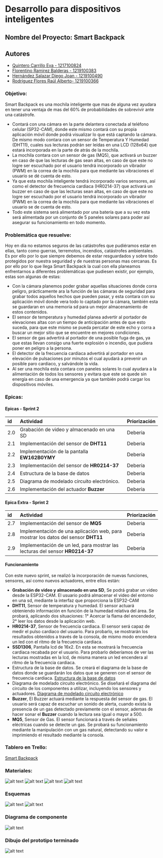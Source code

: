 # Desarrollo para  dispositivos inteligentes

## Nombre del Proyecto: Smart Backpack

## Autores

- [Quintero Carrillo Eva - 1217100824](https://github.com/EvaQuintero)
- [Florentino Ramirez Balderas - 1219100383](https://github.com/Florentinorm)
- [Hernández Salazar Diego Joan - 1219100490](https://github.com/DiegoJoan2145)
- [Rodríguez Flores Raúl Alberto- 1219100366](https://github.com/raulrodriguezf)


### Objetivo:

Smart Backpack es una mochila inteligente que mas de alguna vez ayudara en tener una ventaja de mas del 60% de probabilidades de sobrevivir ante una catástrofe. 
- Contará con una cámara en la parte delantera conectada al teléfono celular (SP32-CAM), donde este mismo contará con su propia aplicación móvil donde podrá visualizar lo que está captando la cámara. 
De mismo modo contara con un sensor de Temperatura Y Humedad (DHT11), cuales sus lecturas podrán ser leídas en una LCD (128x64) que estará incorporada en la parte de atrás de la mochila. 
- La mochila contara con un sensor de gas (MQ5), que activará un buzzer en caso de que las lecturas de gas sean altas, en caso de que este no logre ser escuchado por el usuario tendrá incorporado un vibrador (PWM) en la correa de la mochila para que mediante las vibraciones el usuario se dé cuenta de esto. 
- Ya que esta mochila inteligente tendrá incorporado varios sensores, así como el detector de frecuencia cardiaca (HR0214-37) que activará un buzzer en caso de que las lecturas sean altas, en caso de que este no logre ser escuchado por el usuario tendrá incorporado un vibrador (PWM) en la correa de la mochila para que mediante las vibraciones el usuario se de cuenta de esto. 
- Todo este sistema será alimentado por una batería que a su vez esta será alimentada por un conjunto de 5 paneles solares para poder así asegurar su funcionamiento en todo momento.





### Problemática que resuelve:

Hoy en día no estamos seguros de las catástrofes que pudiéramos estar en ellas, tanto como guerras, terremotos, incendios, catástrofes ambientales. Es por ello por lo que siempre debemos de estar resguardados y sobre todo protegidos por nuestra seguridad y de nuestras personas mas cercanas. 
Es por ello por lo que llega Smart Backpack la cual con ella planeamos enfrentarnos a diferentes problemáticas que pudiesen existir, por ejemplo, estas son algunas de estas:
- Con la cámara planemos poder grabar aquellas situaciones donde corra peligro, prácticamente ara la función de las cámaras de seguridad para grabar todos aquellos hechos que pueden pasar, y esta contara con su aplicación móvil donde vera todo lo captado por la cámara, también esta se guardaran en una memoria sd para un mejor almacenamiento de estos contenidos. 
- El sensor de temperatura y humedad planea advertir al portador de elevaciones altas con un tiempo de anticipación antes de que esto suceda, para que este mismo se pueda percatar de este echo y corra a buscar un mejor sitio que se encuentre en mejores condiciones.
- El sensor de gas advertirá al portador de una posible fuga de gas, ya que estas llevan consigo una fuerte explosión o incendio, que pudiera poner en peligro a la persona. 
- El detector de la frecuencia cardiaca advertirá al portador en una elevación de pulsaciones por minutos el cual ayudará a prevenir un posible paro cardiaco, y salvándole la vida. 
- Al ser una mochila esta contara con paneles solares lo cual ayudara a la alimentación de todos los sensores y evitara que este se quede sin energía en caso de una emergencia ya que también podrá cargar los dispositivos móviles.

### Epicas:

#### Epicas - Sprint 2


| id | Actividad   | Priorización                      |
| :- | :---------- | :-------------------------------- |
| 2.0| Grabación de video y almacenado en una SD | Deberia |
| 2.1| Implementación del sensor de **DHT11**  | Deberia |
|2.2| Implementación de la pantalla **EW162B0YMY** | Deberia |
| 2.3| Implementación del sensor de **HR0214-37**  | Deberia |
| 2.4| Estructura de la base de datos  | Deberia |
| 2.5| Diagrama de modelado circuito electrónico.  | Deberia |
| 2.6| Implementación del actuador **Buzzer**  | Deberia |


#### Epica Extra - Sprint 2


| id | Actividad   | Priorización                      |
| :- | :---------- | :-------------------------------- |
| 2.7| Implementación del sensor de **MQ5**  | Deberia |
|2.8| Implementación de una aplicación web, para mostrar los datos del sensor **DHT11** | Deberia |
| 2.9| Implementación de un led, para mostrar las lecturas del sensor **HR0214-37** | Deberia |


#### Funcionamiento
Con este nuevo sprint, se realizó la incorporación de nuevas funciones, sensores, así como nuevos actuadores, entre ellos están: 
- **Grabación de video y almacenado en una SD**, Se podrá grabar un video desde la ESP32-CAM. El usuario podrá almacenar el video del entorno en una sd, mediante la interfaz que proporciona la ESP32-CAM
- **DHT11**, Sensor de temperatura y humedad. El sensor actuará obteniendo información en función de la humedad relativa del área. Se probará, aplicando dos situaciones: 1° Acercar la flama del encendedor, 2° leer los datos desde la aplicación web.
- **HR0214-37**, Sensor de frecuencia cardiaca. El sensor será capaz de medir el pulso cardiaco del usuario. Para probarlo, se mostrarán los resultados obtenidos a través de la consola, de mismo modo encendera un led con el ritmo de la frecuencia cardiaca.
- **SSD1306**, Pantalla lcd de 16x2. En esta se mostrará la frecuencia cardiaca recabada por el usuario. Para probarlo deberíamos de ver las lecturas mostradas en la lcd, de misma manera un led encendera al ritmo de la frecuencia cardiaca. 
- Estructura de la base de datos. Se creará el diagrama de la base de datos donde se guardarán los datos que se generen con el sensor de frecuencia cardiaca. [Estructura de la base de datos](img/estructurabd.jpeg)
- Diagrama de modelado circuito electrónico. Se diseñará el diagrama del circuito de los componentes a utilizar, incluyendo los sensores y actuadores. [Diagrama de modelado circuito electrónico](img/esquemas.jpg)
- **Buzzer**, El Buzzer actuará mediante la respuesta del sensor de gas. El usuario será capaz de escuchar un sonido de alerta, cuando exista la presencia de un gas detectado previamente con el sensor, ademas de hacer sonar el **Buzzer** cuando la lectura sea igual o mayor a 500.
- **MQ5**, Sensor de Gas. El sensor funcionará a través de señales eléctricas cuando se detecte un gas. Se probará su funcionamiento mediante la manipulación con un gas natural, detectando su valor e imprimiendo el resultado mediante la consola.



### Tablero en Trello:
[Smart Backpack](https://trello.com/b/vkpyq9oI/smart-backpack)

### Materiales:
![alt text](img/placas.png)
![alt text](img/sensores.png)
![alt text](img/actuadores1.png)
![alt text](img/extras.png)


### Esquemas
![alt text](img/circuito1.png)
![alt text](img/circuito2.png)

### Diagrama de componente
![alt text](img/componentes.jpg)

### Dibujo del prototipo terminado
![alt text](img/dibujo.jpeg)